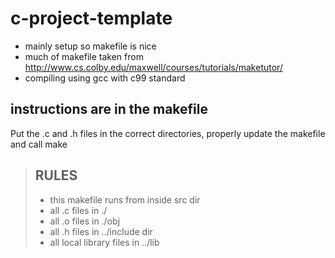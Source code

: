 # c-project-template
- mainly setup so makefile is nice 
- much of makefile taken from http://www.cs.colby.edu/maxwell/courses/tutorials/maketutor/
- compiling using gcc with c99 standard
## instructions are in the makefile
Put the .c and .h files in the correct directories, properly update the makefile and call make 
> ## RULES
> - this makefile runs from inside src dir
> - all .c files in ./
> - all .o files in ./obj
> - all .h files in ../include dir
> - all local library files in ../lib

